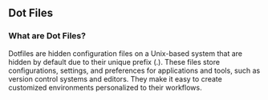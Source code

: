 Dot Files
---

<h3>What are Dot Files?</h3>
Dotfiles are hidden configuration files on a Unix-based system that are hidden by default due to their unique prefix (.). These files store configurations, settings, and preferences for applications and tools, such as version control systems and editors. They make it easy to create customized environments personalized to their workflows.<br> 
